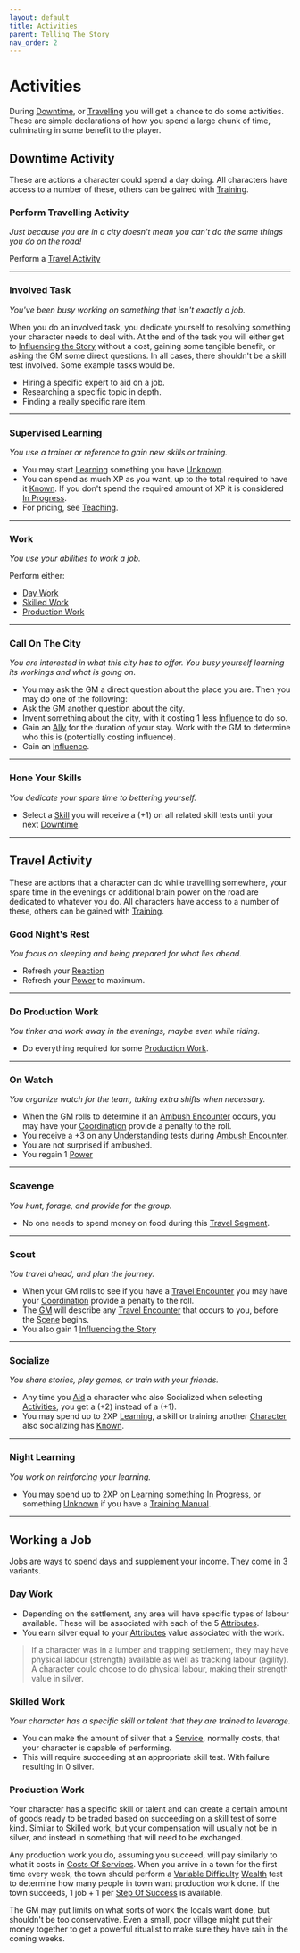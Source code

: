 ```yaml
---
layout: default
title: Activities
parent: Telling The Story
nav_order: 2
---
```


# Activities

During [Downtime](Telling-The-Story#Downtime), or [Travelling](Telling-The-Story#Travelling) you will get a chance to do some activities. These are simple declarations of how you spend a large chunk of time, culminating in some benefit to the player.

## Downtime Activity

These are actions a character could spend a day doing. All characters have access to a number of these, others can be gained with [Training](Character-Development#Training).

### Perform Travelling Activity

_Just because you are in a city doesn't mean you can't do the same things you do on the road!_

Perform a [Travel Activity](#Travel%20Activity)

---

### Involved Task

_You've been busy working on something that isn't exactly a job._

When you do an involved task, you dedicate yourself to resolving something your character needs to deal with. At the end of the task you will either get to [Influencing the Story](Telling-The-Story#Influencing%20the%20Story) without a cost, gaining some tangible benefit, or asking the GM some direct questions. In all cases, there shouldn't be a skill test involved. Some example tasks would be.

- Hiring a specific expert to aid on a job.
- Researching a specific topic in depth.
- Finding a really specific rare item.

---

### Supervised Learning

_You use a trainer or reference to gain new skills or training._

- You may start [Learning](Character-Development#Learning) something you have [Unknown](Character-Development#Unknown).
- You can spend as much XP as you want, up to the total required to have it [Known](Character-Development#Known). If you don't spend the required amount of XP it is considered [In Progress](Character-Development#In%20Progress).
- For pricing, see [Teaching](Services#Teaching).

---

### Work

_You use your abilities to work a job._

Perform either:

- [Day Work](#Day%20Work)
- [Skilled Work](#Skilled%20Work)
- [Production Work](#Production%20Work)

---

### Call On The City

_You are interested in what this city has to offer. You busy yourself learning its workings and what is going on._

- You may ask the GM a direct question about the place you are.
  Then you may do one of the following:
- Ask the GM another question about the city.
- Invent something about the city, with it costing 1 less [Influence](Game/Blocks/Influence) to do so.
- Gain an [Ally](Core/Terminology#Ally) for the duration of your stay. Work with the GM to determine who this is (potentially costing influence).
- Gain an [Influence](Game/Blocks/Influence).

---

### Hone Your Skills

_You dedicate your spare time to bettering yourself._

- Select a [Skill](Core/Skills) you will receive a (+1) on all related skill tests until your next [Downtime](Telling-The-Story#Downtime).

---

## Travel Activity

These are actions that a character can do while travelling somewhere, your spare time in the evenings or additional brain power on the road are dedicated to whatever you do. All characters have access to a number of these, others can be gained with [Training](Character-Development#Training).

### Good Night's Rest

_You focus on sleeping and being prepared for what lies ahead._

- Refresh your [Reaction](Game/Core/Blocks/Reaction)
- Refresh your [Power](Game/Core/Blocks/Power) to maximum.

---

### Do Production Work

_You tinker and work away in the evenings, maybe even while riding._

- Do everything required for some [Production Work](#Production%20Work).

---

### On Watch

_You organize watch for the team, taking extra shifts when necessary._

- When the GM rolls to determine if an [Ambush Encounter](Telling-The-Story#Ambush%20Encounter) occurs, you may have your [Coordination](Core/Agility#Coordination) provide a penalty to the roll.
- You receive a +3 on any [Understanding](Core/Intelligence#Understanding) tests during [Ambush Encounter](Telling-The-Story#Ambush%20Encounter).
- You are not surprised if ambushed.
- You regain 1 [Power](Game/Core/Blocks/Power)

---

### Scavenge

_You hunt, forage, and provide for the group._

- No one needs to spend money on food during this [Travel Segment](Telling-The-Story#Travel%20Segment).

---

### Scout

_You travel ahead, and plan the journey._

- When your GM rolls to see if you have a [Travel Encounter](Telling-The-Story#Travel%20Encounter) you may have your [Coordination](Core/Agility#Coordination) provide a penalty to the roll.
- The [GM](How-To-Play#GM) will describe any [Travel Encounter](Telling-The-Story#Travel%20Encounter) that occurs to you, before the [Scene](Core/Terminology#Scene) begins.
- You also gain 1 [Influencing the Story](Telling-The-Story#Influencing%20the%20Story)

---

### Socialize

_You share stories, play games, or train with your friends._

- Any time you [Aid](Core/Skills#Aid%20and%20Hindrance) a character who also Socialized when selecting [Activities](Activities), you get a (+2) instead of a (+1).
- You may spend up to 2XP [Learning](Character-Development#Learning), a skill or training another [Character](Core/Terminology#Character) also socializing has [Known](Character-Development#Known).

---

### Night Learning

_You work on reinforcing your learning._

- You may spend up to 2XP on [Learning](Character-Development#Learning) something [In Progress](Character-Development#In%20Progress), or something [Unknown](Character-Development#Unknown) if you have a [Training Manual](Example-Gear#Training%20Manual).

---

## Working a Job

Jobs are ways to spend days and supplement your income. They come in 3 variants.

### Day Work

- Depending on the settlement, any area will have specific types of labour available. These will be associated with each of the 5 [Attributes](Core/Attributes).
- You earn silver equal to your [Attributes](Core/Attributes) value associated with the work.

> If a character was in a lumber and trapping settlement, they may have physical labour (strength) available as well as tracking labour (agility). A character could choose to do physical labour, making their strength value in silver.

### Skilled Work

_Your character has a specific skill or talent that they are trained to leverage._

- You can make the amount of silver that a [Service](Services), normally costs, that your character is capable of performing.
- This will require succeeding at an appropriate skill test. With failure resulting in 0 silver.

### Production Work

Your character has a specific skill or talent and can create a certain amount of goods ready to be traded based on succeeding on a skill test of some kind. Similar to Skilled work, but your compensation will usually not be in silver, and instead in something that will need to be exchanged.

Any production work you do, assuming you succeed, will pay similarly to what it costs in [Costs Of Services](Services#Costs%20Of%20Services). When you arrive in a town for the first time every week, the town should perform a [Variable Difficulty](Core/Skills#Variable%20Difficulty) [Wealth](Core/Running-The-Game#Wealth) test to determine how many people in town want production work done. If the town succeeds, 1 job + 1 per [Step Of Success](Core/Skills#Step%20Of%20Success) is available.

The GM may put limits on what sorts of work the locals want done, but shouldn't be too conservative. Even a small, poor village might put their money together to get a powerful ritualist to make sure they have rain in the coming weeks.
